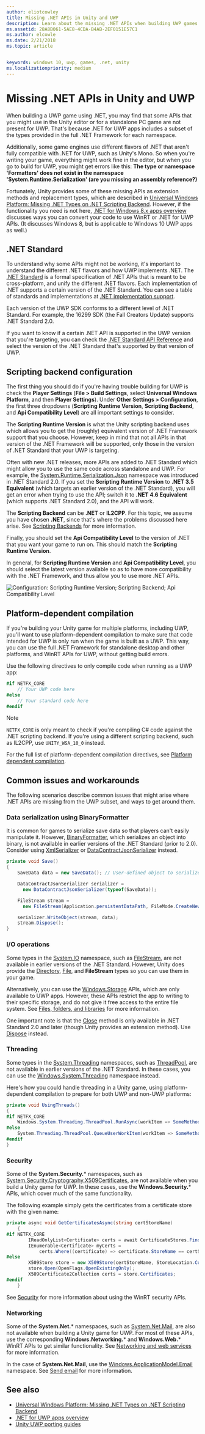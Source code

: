 ```yaml
---
author: eliotcowley
title: Missing .NET APIs in Unity and UWP
description: Learn about the missing .NET APIs when building UWP games in Unity, and workarounds for common issues.
ms.assetid: 28A8B061-5AE8-4CDA-B4AB-2EF0151E57C1
ms.author: elcowle
ms.date: 2/21/2018
ms.topic: article


keywords: windows 10, uwp, games, .net, unity
ms.localizationpriority: medium
---
```


# Missing .NET APIs in Unity and UWP

When building a UWP game using .NET, you may find that some APIs that you might use in the Unity editor or for a standalone PC game are not present for UWP. That's because .NET for UWP apps includes a subset of the types provided in the full .NET Framework for each namespace.

Additionally, some game engines use different flavors of .NET that aren't fully compatible with .NET for UWP, such as Unity's Mono. So when you're writing your game, everything might work fine in the editor, but when you go to build for UWP, you might get errors like this: **The type or namespace 'Formatters' does not exist in the namespace 'System.Runtime.Serialization' (are you missing an assembly reference?)**

Fortunately, Unity provides some of these missing APIs as extension methods and replacement types, which are described in [Universal Windows Platform: Missing .NET Types on .NET Scripting Backend](https://docs.unity3d.com/Manual/windowsstore-missingtypes.html). However, if the functionality you need is not here, [.NET for Windows 8.x apps overview](https://msdn.microsoft.com/library/windows/apps/br230302) discusses ways you can convert your code to use WinRT or .NET for UWP APIs. (It discusses Windows 8, but is applicable to Windows 10 UWP apps as well.)

## .NET Standard

To understand why some APIs might not be working, it's important to understand the different .NET flavors and how UWP implements .NET. The [.NET Standard](https://docs.microsoft.com/dotnet/standard/net-standard) is a formal specification of .NET APIs that is meant to be cross-platform, and unify the different .NET flavors. Each implementation of .NET supports a certain version of the .NET Standard. You can see a table of standards and implementations at [.NET implementation support](https://docs.microsoft.com/dotnet/standard/net-standard#net-implementation-support).

Each version of the UWP SDK conforms to a different level of .NET Standard. For example, the 16299 SDK (the Fall Creators Update) supports .NET Standard 2.0.

If you want to know if a certain .NET API is supported in the UWP version that you're targeting, you can check the [.NET Standard API Reference](https://docs.microsoft.com/dotnet/api/index?view=netstandard-2.0) and select the version of the .NET Standard that's supported by that version of UWP.

## Scripting backend configuration

The first thing you should do if you're having trouble building for UWP is check the **Player Settings** (**File > Build Settings**, select **Universal Windows Platform**, and then **Player Settings**). Under **Other Settings > Configuration**, the first three dropdowns (**Scripting Runtime Version**, **Scripting Backend**, and **Api Compatibility Level**) are all important settings to consider.

The **Scripting Runtime Version** is what the Unity scripting backend uses which allows you to get the (roughly) equivalent version of .NET Framework support that you choose. However, keep in mind that not all APIs in that version of the .NET Framework will be supported, only those in the version of .NET Standard that your UWP is targeting.

Often with new .NET releases, more APIs are added to .NET Standard which might allow you to use the same code across standalone and UWP. For example, the [System.Runtime.Serialization.Json](https://docs.microsoft.com/dotnet/api/system.runtime.serialization.json) namespace was introduced in .NET Standard 2.0. If you set the **Scripting Runtime Version** to **.NET 3.5 Equivalent** (which targets an earlier version of the .NET Standard), you will get an error when trying to use the API; switch it to **.NET 4.6 Equivalent** (which supports .NET Standard 2.0), and the API will work.

The **Scripting Backend** can be **.NET** or **IL2CPP**. For this topic, we assume you have chosen **.NET**, since that's where the problems discussed here arise. See [Scripting Backends](https://docs.unity3d.com/Manual/windowsstore-scriptingbackends.html) for more information.

Finally, you should set the **Api Compatibility Level** to the version of .NET that you want your game to run on. This should match the **Scripting Runtime Version**.

In general, for **Scripting Runtime Version** and **Api Compatibility Level**, you should select the latest version available so as to have more compatibility with the .NET Framework, and thus allow you to use more .NET APIs.

![Configuration: Scripting Runtime Version; Scripting Backend; Api Compatibility Level](images/missing-dot-net-apis-in-unity-1.png)

## Platform-dependent compilation

If you're building your Unity game for multiple platforms, including UWP, you'll want to use platform-dependent compilation to make sure that code intended for UWP is only run when the game is built as a UWP. This way, you can use the full .NET Framework for standalone desktop and other platforms, and WinRT APIs for UWP, without getting build errors.

Use the following directives to only compile code when running as a UWP app:

```csharp
#if NETFX_CORE
    // Your UWP code here
#else
    // Your standard code here
#endif
```

> [!NOTE]
> `NETFX_CORE` is only meant to check if you're compiling C# code against the .NET scripting backend. If you're using a different scripting backend, such as IL2CPP, use `UNITY_WSA_10_0` instead.

For the full list of platform-dependent compilation directives, see [Platform dependent compilation](https://docs.unity3d.com/Manual/PlatformDependentCompilation.html).

## Common issues and workarounds

The following scenarios describe common issues that might arise where .NET APIs are missing from the UWP subset, and ways to get around them.

### Data serialization using BinaryFormatter

It is common for games to serialize save data so that players can't easily manipulate it. However, [BinaryFormatter](https://docs.microsoft.com/dotnet/api/system.runtime.serialization.formatters.binary.binaryformatter), which serializes an object into binary, is not available in earlier versions of the .NET Standard (prior to 2.0). Consider using [XmlSerializer](https://docs.microsoft.com/dotnet/api/system.xml.serialization.xmlserializer) or [DataContractJsonSerializer](https://docs.microsoft.com/dotnet/api/system.runtime.serialization.json.datacontractjsonserializer) instead.

```csharp
private void Save()
{
    SaveData data = new SaveData(); // User-defined object to serialize

    DataContractJsonSerializer serializer = 
      new DataContractJsonSerializer(typeof(SaveData));

    FileStream stream = 
      new FileStream(Application.persistentDataPath, FileMode.CreateNew);

    serializer.WriteObject(stream, data);
    stream.Dispose();
}
```

### I/O operations

Some types in the [System.IO](https://docs.microsoft.com/dotnet/api/system.io) namespace, such as [FileStream](https://docs.microsoft.com/dotnet/api/system.io.filestream), are not available in earlier versions of the .NET Standard. However, Unity does provide the [Directory](https://docs.microsoft.com/dotnet/api/system.io.directory), [File](https://docs.microsoft.com/dotnet/api/system.io.file), and **FileStream** types so you can use them in your game.

Alternatively, you can use the [Windows.Storage](https://docs.microsoft.com/uwp/api/Windows.Storage) APIs, which are only available to UWP apps. However, these APIs restrict the app to writing to their specific storage, and do not give it free access to the entire file system. See [Files, folders, and libraries](https://docs.microsoft.com/windows/uwp/files/) for more information.

One important note is that the [Close](https://docs.microsoft.com/dotnet/api/system.io.stream.close) method is only available in .NET Standard 2.0 and later (though Unity provides an extension method). Use [Dispose](https://docs.microsoft.com/dotnet/api/system.io.stream.dispose) instead.

### Threading

Some types in the [System.Threading](https://docs.microsoft.com/dotnet/api/system.threading) namespaces, such as [ThreadPool](https://docs.microsoft.com/dotnet/api/system.threading.threadpool), are not available in earlier versions of the .NET Standard. In these cases, you can use the [Windows.System.Threading](https://docs.microsoft.com/uwp/api/windows.system.threading) namespace instead.

Here's how you could handle threading in a Unity game, using platform-dependent compilation to prepare for both UWP and non-UWP platforms:

```csharp
private void UsingThreads()
{
#if NETFX_CORE
    Windows.System.Threading.ThreadPool.RunAsync(workItem => SomeMethod());
#else
    System.Threading.ThreadPool.QueueUserWorkItem(workItem => SomeMethod());
#endif
}
```

### Security

Some of the **System.Security.*** namespaces, such as [System.Security.Cryptography.X509Certificates](https://docs.microsoft.com/dotnet/api/system.security.cryptography.x509certificates?view=netstandard-2.0), are not available when you build a Unity game for UWP. In these cases, use the **Windows.Security.*** APIs, which cover much of the same functionality.

The following example simply gets the certificates from a certificate store with the given name:

```cs
private async void GetCertificatesAsync(string certStoreName)
    {
#if NETFX_CORE
        IReadOnlyList<Certificate> certs = await CertificateStores.FindAllAsync();
        IEnumerable<Certificate> myCerts = 
            certs.Where((certificate) => certificate.StoreName == certStoreName);
#else
        X509Store store = new X509Store(certStoreName, StoreLocation.CurrentUser);
        store.Open(OpenFlags.OpenExistingOnly);
        X509Certificate2Collection certs = store.Certificates;
#endif
    }
```

See [Security](https://docs.microsoft.com/windows/uwp/security/) for more information about using the WinRT security APIs.

### Networking

Some of the **System&period;Net.*** namespaces, such as [System.Net.Mail](https://docs.microsoft.com/dotnet/api/system.net.mail?view=netstandard-2.0), are also not available when building a Unity game for UWP. For most of these APIs, use the corresponding **Windows.Networking.*** and **Windows.Web.*** WinRT APIs to get similar functionality. See [Networking and web services](https://docs.microsoft.com/windows/uwp/networking/) for more information.

In the case of **System.Net.Mail**, use the [Windows.ApplicationModel.Email](https://docs.microsoft.com/uwp/api/windows.applicationmodel.email) namespace. See [Send email](https://docs.microsoft.com/windows/uwp/contacts-and-calendar/sending-email) for more information.

## See also

* [Universal Windows Platform: Missing .NET Types on .NET Scripting Backend](https://docs.unity3d.com/Manual/windowsstore-missingtypes.html)
* [.NET for UWP apps overview](https://msdn.microsoft.com/library/windows/apps/br230302)
* [Unity UWP porting guides](https://unity3d.com/partners/microsoft/porting-guides)